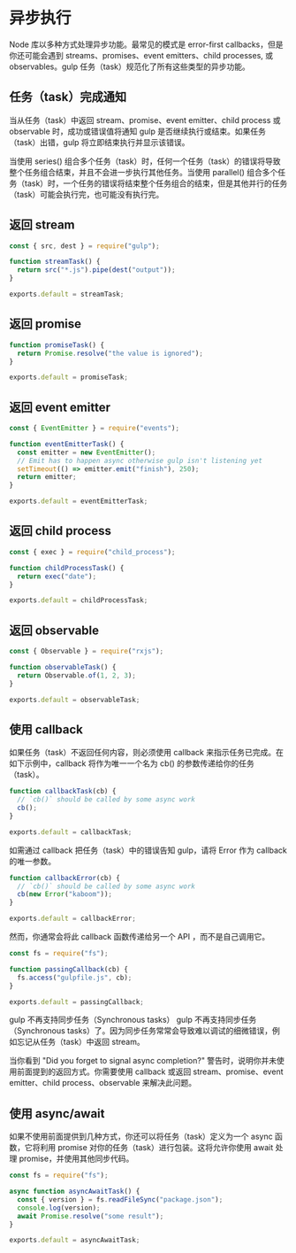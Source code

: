 # 异步执行

Node 库以多种方式处理异步功能。最常见的模式是 error-first callbacks，但是你还可能会遇到 streams、promises、event emitters、child processes, 或 observables。gulp 任务（task）规范化了所有这些类型的异步功能。

## 任务（task）完成通知

当从任务（task）中返回 stream、promise、event emitter、child process 或 observable 时，成功或错误值将通知 gulp 是否继续执行或结束。如果任务（task）出错，gulp 将立即结束执行并显示该错误。

当使用 series() 组合多个任务（task）时，任何一个任务（task）的错误将导致整个任务组合结束，并且不会进一步执行其他任务。当使用 parallel() 组合多个任务（task）时，一个任务的错误将结束整个任务组合的结束，但是其他并行的任务（task）可能会执行完，也可能没有执行完。

## 返回 stream

```js
const { src, dest } = require("gulp");

function streamTask() {
  return src("*.js").pipe(dest("output"));
}

exports.default = streamTask;
```

## 返回 promise

```js
function promiseTask() {
  return Promise.resolve("the value is ignored");
}

exports.default = promiseTask;
```

## 返回 event emitter

```js
const { EventEmitter } = require("events");

function eventEmitterTask() {
  const emitter = new EventEmitter();
  // Emit has to happen async otherwise gulp isn't listening yet
  setTimeout(() => emitter.emit("finish"), 250);
  return emitter;
}

exports.default = eventEmitterTask;
```

## 返回 child process

```js
const { exec } = require("child_process");

function childProcessTask() {
  return exec("date");
}

exports.default = childProcessTask;
```

## 返回 observable

```js
const { Observable } = require("rxjs");

function observableTask() {
  return Observable.of(1, 2, 3);
}

exports.default = observableTask;
```

## 使用 callback

如果任务（task）不返回任何内容，则必须使用 callback 来指示任务已完成。在如下示例中，callback 将作为唯一一个名为 cb() 的参数传递给你的任务（task）。

```js
function callbackTask(cb) {
  // `cb()` should be called by some async work
  cb();
}

exports.default = callbackTask;
```

如需通过 callback 把任务（task）中的错误告知 gulp，请将 Error 作为 callback 的唯一参数。

```js
function callbackError(cb) {
  // `cb()` should be called by some async work
  cb(new Error("kaboom"));
}

exports.default = callbackError;
```

然而，你通常会将此 callback 函数传递给另一个 API ，而不是自己调用它。

```js
const fs = require("fs");

function passingCallback(cb) {
  fs.access("gulpfile.js", cb);
}

exports.default = passingCallback;
```

gulp 不再支持同步任务（Synchronous tasks）
gulp 不再支持同步任务（Synchronous tasks）了。因为同步任务常常会导致难以调试的细微错误，例如忘记从任务（task）中返回 stream。

当你看到 "Did you forget to signal async completion?" 警告时，说明你并未使用前面提到的返回方式。你需要使用 callback 或返回 stream、promise、event emitter、child process、observable 来解决此问题。

## 使用 async/await

如果不使用前面提供到几种方式，你还可以将任务（task）定义为一个 async 函数，它将利用 promise 对你的任务（task）进行包装。这将允许你使用 await 处理 promise，并使用其他同步代码。

```js
const fs = require("fs");

async function asyncAwaitTask() {
  const { version } = fs.readFileSync("package.json");
  console.log(version);
  await Promise.resolve("some result");
}

exports.default = asyncAwaitTask;
```
